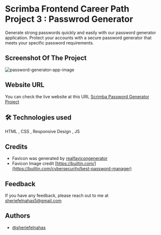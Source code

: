 # Scrimba Frontend Career Path Project 3 : Passwrod Generator

Generate strong passwords quickly and easily with our password generator application. Protect your accounts with a secure password generator that meets your specific password requirements.

## Screenshot Of The Project

![password-generator-app-image](https://github.com/SheriefElnahas/scrimba-frontend-path/assets/47671429/aa79413b-c652-47f4-a0d1-a34815c03bde)

## Website URL

You can check the live website at this URL [Scrimba Password Generator Project](https://sherief-elnahas-scrimba-password-gene.netlify.app/)

## 🛠 Technologies used

HTML , CSS , Responsive Design , JS

## Credits

- Favicon was generated by [realfavicongenerator](https://realfavicongenerator.net/)
- Favicon Image credit [https://builtin.com/](https://builtin.com/cybersecurity/best-password-manager)

## Feedback

If you have any feedback, please reach out to me at sheriefelnahas5@gmail.com

## Authors

- [@sheriefelnahas](https://github.com/SheriefElnahas)
